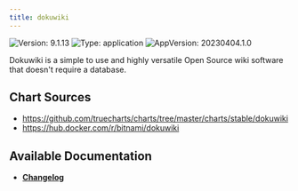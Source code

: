 ```yaml
---
title: dokuwiki
---
```


![Version: 9.1.13](https://img.shields.io/badge/Version-9.1.13-informational?style=flat-square) ![Type: application](https://img.shields.io/badge/Type-application-informational?style=flat-square) ![AppVersion: 20230404.1.0](https://img.shields.io/badge/AppVersion-20230404.1.0-informational?style=flat-square)

Dokuwiki is a simple to use and highly versatile Open Source wiki software that doesn't require a database.

## Chart Sources

- https://github.com/truecharts/charts/tree/master/charts/stable/dokuwiki
- https://hub.docker.com/r/bitnami/dokuwiki

## Available Documentation

- [**Changelog**](./CHANGELOG.md)
